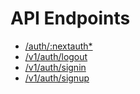 # API Endpoints

- [/auth/:nextauth*](endpoints/auth_:nextauth*.md)
- [/v1/auth/logout](endpoints/v1_auth_logout.md)
- [/v1/auth/signin](endpoints/v1_auth_signin.md)
- [/v1/auth/signup](endpoints/v1_auth_signup.md)